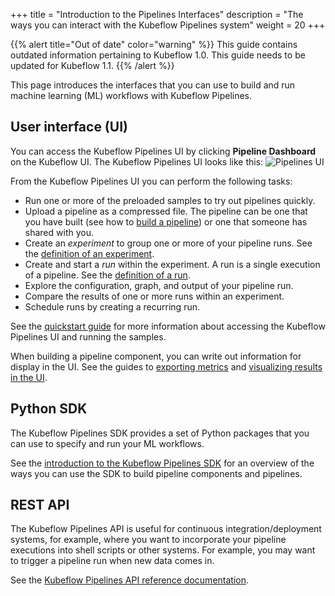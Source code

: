 +++
title = "Introduction to the Pipelines Interfaces"
description = "The ways you can interact with the Kubeflow Pipelines system"
weight = 20
+++

{{% alert title="Out of date" color="warning" %}}
This guide contains outdated information pertaining to Kubeflow 1.0. This guide
needs to be updated for Kubeflow 1.1.
{{% /alert %}}


This page introduces the interfaces that you can use to build and run
machine learning (ML) workflows with Kubeflow Pipelines.

## User interface (UI)

You can access the Kubeflow Pipelines UI by clicking **Pipeline Dashboard** on 
the Kubeflow UI. The Kubeflow Pipelines UI looks like this:
  <img src="/docs/images/pipelines-ui.png" 
    alt="Pipelines UI"
    class="mt-3 mb-3 border border-info rounded">

From the Kubeflow Pipelines UI you can perform the following tasks:

* Run one or more of the preloaded samples to try out pipelines quickly.
* Upload a pipeline as a compressed file. The pipeline can be one that you
  have built (see how to [build a 
  pipeline](/docs/pipelines/sdk/build-component/#compile-the-pipeline)) or one 
  that someone has shared with you.
* Create an *experiment* to group one or more of your pipeline runs.
  See the [definition of an
  experiment](/docs/pipelines/overview/concepts/experiment/).
* Create and start a *run* within the experiment. A run is a single execution
  of a pipeline. See the [definition of a
  run](/docs/pipelines/overview/concepts/run/).
* Explore the configuration, graph, and output of your pipeline run.
* Compare the results of one or more runs within an experiment.
* Schedule runs by creating a recurring run.

See the [quickstart guide](/docs/pipelines/pipelines-quickstart/) for more
information about accessing the Kubeflow Pipelines UI and running the samples.

When building a pipeline component, you can write out information for display
in the UI. See the guides to [exporting 
metrics](/docs/pipelines/sdk/pipelines-metrics/) and [visualizing results in 
the UI](/docs/pipelines/sdk/output-viewer/).

## Python SDK

The Kubeflow Pipelines SDK provides a set of Python packages that you can use to 
specify and run your ML workflows.

See the [introduction to the Kubeflow Pipelines 
SDK](/docs/pipelines/sdk/sdk-overview/) for an overview of the ways you can
use the SDK to build pipeline components and pipelines.

## REST API

The Kubeflow Pipelines API is useful for continuous integration/deployment
systems, for example, where you want to incorporate your pipeline executions
into shell scripts or other systems. 
For example, you may want to trigger a pipeline run when new data comes in.

See the [Kubeflow Pipelines API reference 
documentation](/docs/pipelines/reference/api/kubeflow-pipeline-api-spec/).
